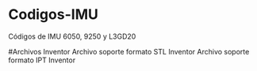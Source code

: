 # Codigos-IMU
Códigos de IMU 6050, 9250 y L3GD20

#Archivos Inventor
Archivo soporte formato STL Inventor
Archivo soporte formato IPT Inventor
